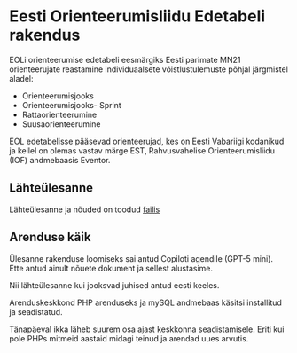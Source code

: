# Eesti Orienteerumisliidu Edetabeli rakendus

EOLi orienteerumise edetabeli eesmärgiks Eesti parimate MN21 orienteerujate reastamine individuaalsete võistlustulemuste põhjal järgmistel aladel:

* Orienteerumisjooks
* Orienteerumisjooks- Sprint
* Rattaorienteerumine
* Suusaorienteerumine

EOL edetabelisse pääsevad orienteerujad, kes on Eesti Vabariigi kodanikud ja kellel on olemas vastav märge EST, Rahvusvahelise Orienteerumisliidu (IOF) andmebaasis Eventor.


## Lähteülesanne

Lähteülesanne ja nõuded on toodud [failis](dok/viip_edetabel.md) 

## Arenduse käik

Ülesanne rakenduse loomiseks sai antud Copiloti agendile (GPT-5 mini). 
Ette antud ainult nõuete dokument ja sellest alustasime.

Nii lähteülesanne kui jooksvad juhised antud eesti keeles.

Arenduskeskkond  PHP arenduseks ja mySQL andmebaas käsitsi installitud ja seadistatud.

Tänapäeval ikka läheb suurem osa ajast keskkonna seadistamisele. Eriti kui pole PHPs mitmeid aastaid midagi teinud ja arendad uues arvutis.


